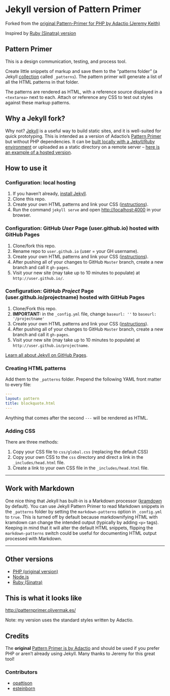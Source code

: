 # Jekyll version of Pattern Primer

Forked from the [original Pattern-Primer for PHP by Adactio (Jeremy Keith)](https://github.com/adactio/Pattern-Primer)

Inspired by [Ruby (Sinatra) version](https://github.com/micdijkstra/Pattern-Primer-Ruby)

## Pattern Primer

This is a design communication, testing, and process tool.

Create little snippets of markup and save them to the “patterns folder” (a Jekyll [collection](http://jekyllrb.com/docs/collections/) called `_patterns`). The pattern primer will generate a list of all the HTML patterns in that folder. 

The patterns are rendered as HTML, with a reference source displayed in a `<textarea>` next to each. Attach or reference any CSS to test out styles against these markup patterns.

## Why a Jekyll fork?

Why not? [Jekyll](http://jekyllrb.com) is a useful way to build static sites, and it is well-suited for quick prototyping. This is intended as a version of Adactio’s [Pattern Primer](https://github.com/adactio/Pattern-Primer) but without PHP dependencies. It can be [built locally with a Jekyll/Ruby environment](http://jekyllrb.com/docs/usage/) or uploaded as a static directory on a remote server – [here is an example of a hosted version](http://patternprimer.olivermak.es/).

## How to use it

### Configuration: local hosting

1. If you haven’t already, [install Jekyll](http://jekyllrb.com/).
2. Clone this repo.
3. Create your own HTML patterns and link your CSS ([instructions](#creating-html)).
4. Run the command `jekyll serve` and open <http://localhost:4000> in your browser.

### Configuration: **GitHub _User_ Page (user.github.io)** hosted with GitHub Pages

1. Clone/fork this repo.
2. Rename repo to `user.github.io` (user = your GH username).
3. Create your own HTML patterns and link your CSS ([instructions](#creating-html-patterns)).
4. After pushing all of your changes to GitHub `Master` branch, create a new branch and call it `gh-pages`.
5. Visit your new site (may take up to 10 minutes to populate) at `http://user.github.io/`.

### Configuration: **GitHub _Project_ Page (user.github.io/projectname)** hosted with GitHub Pages

1. Clone/Fork this repo.
2. **IMPORTANT:** in the `_config.yml` file, change `baseurl: ''` to `baseurl: '/projectname'`
3. Create your own HTML patterns and link your CSS ([instructions](#creating-html-patterns)).
4. After pushing all of your changes to GitHub `Master` branch, create a new branch and call it `gh-pages`.
5. Visit your new site (may take up to 10 minutes to populate) at `http://user.github.io/projectname`.

[Learn all about Jekyll on GitHub Pages](http://jekyllrb.com/docs/github-pages/).

### Creating HTML patterns

Add them to the `_patterns` folder. Prepend the following YAML front matter to every file:

```yaml
---
layout: pattern
title: blockquote.html
---
```

Anything that comes after the second `---` will be rendered as HTML.

### Adding CSS

There are three methods:

1. Copy your CSS file to `css/global.css` (replacing the default CSS)
2. Copy your own CSS to the `css` directory and direct a link in the `_includes/head.html` file.
3. Create a link to your own CSS file in the `_includes/head.html` file.

---

## Work with Markdown

One nice thing that Jekyll has built-in is a Markdown processor ([kramdown](http://kramdown.gettalong.org) by default). You can use Jekyll Pattern Primer to read Markdown snippets in the `_patterns` folder by setting the `markdown-patterns` option in `_config.yml` to `true`. This is turned off by default because markdownifying HTML with kramdown can change the intended output (typically by adding `<p>` tags). Keeping in mind that it will alter the default HTML snippets, flipping the `markdown-patterns` switch could be useful for documenting HTML output processed with Markdown.

---

## Other versions

- [PHP (original version)](https://github.com/adactio/Pattern-Primer)
- [Node.js](https://github.com/beardtwizzle/pattern-primer-on-node)
- [Ruby (Sinatra)](https://github.com/micdijkstra/Pattern-Primer-Ruby)

## This is what it looks like

<http://patternprimer.olivermak.es/>

Note: my version uses the standard styles written by Adactio.

## Credits

The **original** [Pattern Primer is by Adactio](https://github.com/adactio/Pattern-Primer) and should be used if you prefer PHP or aren’t already using Jekyll. Many thanks to Jeremy for this great tool!

### Contributors

- [opattison](https://github.com/opattison)
- [esteinborn](https://github.com/esteinborn)